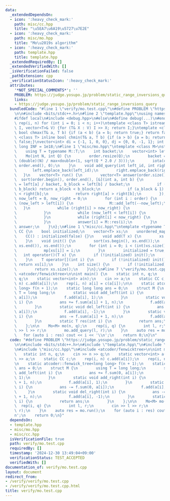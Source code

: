 ```yaml
---
data:
  _extendedDependsOn:
  - icon: ':heavy_check_mark:'
    path: misc/cc.hpp
    title: "\u5EA7\u6A19\u5727\u7E2E"
  - icon: ':heavy_check_mark:'
    path: misc/mo.hpp
    title: "Mo\u2019s algorithm"
  - icon: ':heavy_check_mark:'
    path: template.hpp
    title: template.hpp
  _extendedRequiredBy: []
  _extendedVerifiedWith: []
  _isVerificationFailed: false
  _pathExtension: cpp
  _verificationStatusIcon: ':heavy_check_mark:'
  attributes:
    '*NOT_SPECIAL_COMMENTS*': ''
    PROBLEM: https://judge.yosupo.jp/problem/static_range_inversions_query
    links:
    - https://judge.yosupo.jp/problem/static_range_inversions_query
  bundledCode: "#line 1 \"verify/mo.test.cpp\"\n#define PROBLEM \"https://judge.yosupo.jp/problem/static_range_inversions_query\"\
    \n\n#include <bits/stdc++.h>\n#line 2 \"template.hpp\"\nusing namespace std;\n\
    #ifdef local\n#include <debug.hpp>\n#else\n#define debug(...)\n#endif\n#define\
    \ rep(i, n) for (int i = 0; i < n; i++)\ntemplate <class T> istream& operator>>(istream&\
    \ I, vector<T>& V) {for (T& X : V) I >> X; return I;}\ntemplate <class T> inline\
    \ bool chmax(T& a, T b) {if (a < b) {a = b; return true;} return false;}\ntemplate\
    \ <class T> inline bool chmin(T& a, T b) {if (a > b) {a = b; return true;} return\
    \ false;}\nvector<int> di = {-1, 1, 0, 0}, dj = {0, 0, -1, 1}; int inf = 2e9;\
    \ long INF = 1e18;\n#line 1 \"misc/mo.hpp\"\ntemplate <class M>\nstruct Mo {\n\
    \    using T = typename M::T;\n    int backet;\n    vector<int> left, right, order;\n\
    \    Mo(int N, int Q) {\n        order.resize(Q);\n        backet = max<int>(1,\
    \ (double)(N) / max<double>(1, sqrt(Q * 2.0 / 3)));\n        iota(order.begin(),\
    \ order.end(), 0);\n    }\n    void add_query(int left_id, int right_id) {\n \
    \       left.emplace_back(left_id);\n        right.emplace_back(right_id);\n \
    \   }\n    vector<T> run() {\n        vector<T> answer(order.size());\n      \
    \  sort(order.begin(), order.end(), [&](int a, int b) {\n            int a_block\
    \ = left[a] / backet, b_block = left[b] / backet;\n            if (a_block !=\
    \ b_block) return a_block < b_block;\n            if (a_block & 1) return right[a]\
    \ < right[b];\n            return right[a] > right[b];\n        });\n        int\
    \ now_left = 0, now_right = 0;\n        for (int i : order) {\n            while\
    \ (now_left > left[i]) {\n                M::add_left(--now_left);\n         \
    \   }\n            while (right[i] > now_right) {\n                M::add_right(now_right++);\n\
    \            }\n            while (now_left < left[i]) {\n                M::del_left(now_left++);\n\
    \            }\n            while (right[i] < now_right) {\n                M::del_right(--now_right);\n\
    \            }\n            answer[i] = M::res(i);\n        }\n        return\
    \ answer;\n    }\n};\n#line 1 \"misc/cc.hpp\"\ntemplate <typename T = int>\nstruct\
    \ CC {\n    bool initialized;\n    vector<T> xs;\n    unordered_map<T, int> mp;\n\
    \    CC() : initialized(false) {}\n    void add(T x) {\n        xs.push_back(x);\n\
    \    }\n    void init() {\n        sort(xs.begin(), xs.end());\n        xs.erase(unique(xs.begin(),\
    \ xs.end()), xs.end());\n        for (int i = 0; i < (int)xs.size(); i++) {\n\
    \            mp[xs[i]] = i;\n        }\n        initialized = true;\n    }\n \
    \   int operator()(T x) {\n        if (!initialized) init();\n        return mp[x];\n\
    \    }\n    T operator[](int i) {\n        if (!initialized) init();\n       \
    \ return xs[i];\n    }\n    int size() {\n        if (!initialized) init();\n\
    \        return xs.size();\n    }\n};\n#line 7 \"verify/mo.test.cpp\"\n#include\
    \ <atcoder/fenwicktree>\n\nint main() {\n    static int n, q;\n    cin >> n >>\
    \ q;\n    static vector<int> a(n);\n    cin >> a;\n    static CC c;\n    rep(i,\
    \ n) c.add(a[i]);\n    rep(i, n) a[i] = c(a[i]);\n\n    static atcoder::fenwick_tree<long\
    \ long> f(n + 1);\n    static long long ans = 0;\n    struct M {\n        using\
    \ T = long long;\n        static void add_left(int i) {\n            ans += f.sum(0,\
    \ a[i]);\n            f.add(a[i], 1);\n        }\n        static void add_right(int\
    \ i) {\n            ans += f.sum(a[i] + 1, n);\n            f.add(a[i], 1);\n\
    \        }\n        static void del_left(int i) {\n            ans -= f.sum(0,\
    \ a[i]);\n            f.add(a[i], -1);\n        }\n        static void del_right(int\
    \ i) {\n            ans -= f.sum(a[i] + 1, n);\n            f.add(a[i], -1);\n\
    \        }\n        static T res(int i) {\n            return ans;\n        }\n\
    \    };\n\n    Mo<M> mo(n, q);\n    rep(i, q) {\n        int l, r;\n        cin\
    \ >> l >> r;\n        mo.add_query(l, r);\n    }\n    auto res = mo.run();\n \
    \   for (auto i : res) cout << i << '\\n';\n    return 0;\n}\n"
  code: "#define PROBLEM \"https://judge.yosupo.jp/problem/static_range_inversions_query\"\
    \n\n#include <bits/stdc++.h>\n#include \"template.hpp\"\n#include \"misc/mo.hpp\"\
    \n#include \"misc/cc.hpp\"\n#include <atcoder/fenwicktree>\n\nint main() {\n \
    \   static int n, q;\n    cin >> n >> q;\n    static vector<int> a(n);\n    cin\
    \ >> a;\n    static CC c;\n    rep(i, n) c.add(a[i]);\n    rep(i, n) a[i] = c(a[i]);\n\
    \n    static atcoder::fenwick_tree<long long> f(n + 1);\n    static long long\
    \ ans = 0;\n    struct M {\n        using T = long long;\n        static void\
    \ add_left(int i) {\n            ans += f.sum(0, a[i]);\n            f.add(a[i],\
    \ 1);\n        }\n        static void add_right(int i) {\n            ans += f.sum(a[i]\
    \ + 1, n);\n            f.add(a[i], 1);\n        }\n        static void del_left(int\
    \ i) {\n            ans -= f.sum(0, a[i]);\n            f.add(a[i], -1);\n   \
    \     }\n        static void del_right(int i) {\n            ans -= f.sum(a[i]\
    \ + 1, n);\n            f.add(a[i], -1);\n        }\n        static T res(int\
    \ i) {\n            return ans;\n        }\n    };\n\n    Mo<M> mo(n, q);\n  \
    \  rep(i, q) {\n        int l, r;\n        cin >> l >> r;\n        mo.add_query(l,\
    \ r);\n    }\n    auto res = mo.run();\n    for (auto i : res) cout << i << '\\\
    n';\n    return 0;\n}"
  dependsOn:
  - template.hpp
  - misc/mo.hpp
  - misc/cc.hpp
  isVerificationFile: true
  path: verify/mo.test.cpp
  requiredBy: []
  timestamp: '2024-12-30 13:49:04+09:00'
  verificationStatus: TEST_ACCEPTED
  verifiedWith: []
documentation_of: verify/mo.test.cpp
layout: document
redirect_from:
- /verify/verify/mo.test.cpp
- /verify/verify/mo.test.cpp.html
title: verify/mo.test.cpp
---
```

